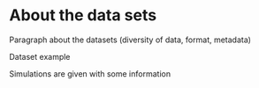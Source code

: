 
# About the data sets

Paragraph about the datasets (diversity of data, format, metadata)

Dataset example

Simulations are given with some information
